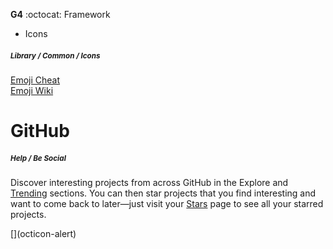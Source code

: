 __G4__ :octocat: Framework  
* Icons
##### <sub>**Library** / Common / Icons</sub>
    
[Emoji Cheat](http://www.emoji-cheat-sheet.com)  
[Emoji Wiki](https://en.wikipedia.org/wiki/Emoji)  


# GitHub
##### <sub>**Help** / Be Social</sub>
  
Discover interesting projects from across GitHub in the Explore and [Trending](https://github.com/trending) sections. You can then star projects that you find interesting and want to come back to later—just visit your [Stars](https://github.com/stars) page to see all your starred projects.
  





[](💟 )

<link rel="stylesheet" href="https://octicons.github.com/components/octicons/octicons/octicons.css>
<span class="octicon octicon-flame"></span>
[](octicon-alert)

